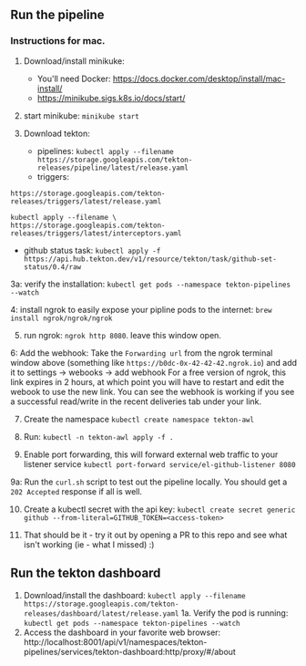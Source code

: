 ## Run the pipeline

### Instructions for mac.


1. Download/install minikuke:
   -  You'll need Docker: https://docs.docker.com/desktop/install/mac-install/ 
   -  https://minikube.sigs.k8s.io/docs/start/

2. start minikube: `minikube start`

3. Download tekton:
   - pipelines: `kubectl apply --filename https://storage.googleapis.com/tekton-releases/pipeline/latest/release.yaml`
   - triggers:
```kubectl apply --filename \
https://storage.googleapis.com/tekton-releases/triggers/latest/release.yaml

kubectl apply --filename \
https://storage.googleapis.com/tekton-releases/triggers/latest/interceptors.yaml
```
   - github status task: `kubectl apply -f https://api.hub.tekton.dev/v1/resource/tekton/task/github-set-status/0.4/raw`

3a: verify the installation: `kubectl get pods --namespace tekton-pipelines --watch`

4: install ngrok to easily expose your pipline pods to the internet: `brew install ngrok/ngrok/ngrok`

5. run ngrok: `ngrok http 8080`. leave this window open.

6: Add the webhook: Take the `Forwarding url` from the ngrok terminal window above (something like `https://b0dc-0x-42-42-42.ngrok.io`) and add it to settings -> webooks -> add webhook For a free version of ngrok, this link expires in 2 hours, at which point you will have to restart and edit the webook to use the new link. You can see the webhook is working if you see a successful read/write in the recent deliveries tab under your link.

7. Create the namespace `kubectl create namespace tekton-awl`

8. Run: `kubectl -n tekton-awl apply -f .`

9. Enable port forwarding, this will forward external web traffic to your listener service `kubectl port-forward service/el-github-listener 8080`

9a: Run the `curl.sh` script to test out the pipeline locally. You should get a `202 Accepted` response if all is well.

10. Create a kubectl secret with the api key: `kubectl create secret generic github --from-literal=GITHUB_TOKEN=<access-token>`

11. That should be it - try it out by opening a PR to this repo and see what isn't working (ie - what I missed) :) 

## Run the tekton dashboard

1. Download/install the dashboard: `kubectl apply --filename https://storage.googleapis.com/tekton-releases/dashboard/latest/release.yaml`
1a. Verify the pod is running: `kubectl get pods --namespace tekton-pipelines --watch`
2. Access the dashboard in your favorite web browser: http://localhost:8001/api/v1/namespaces/tekton-pipelines/services/tekton-dashboard:http/proxy/#/about
